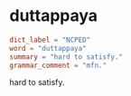 # duttappaya

``` toml
dict_label = "NCPED"
word = "duttappaya"
summary = "hard to satisfy."
grammar_comment = "mfn."
```

hard to satisfy.

